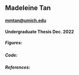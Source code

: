 ## Madeleine Tan 
#### mmtan@umich.edu
#### Undergraduate Thesis Dec. 2022

##### Figures: 
##### Code:
##### References:
